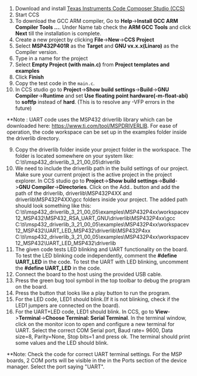 1. Download and install [Texas Instruments Code Composer Studio (CCS)](https://www.ti.com/tool/CCSTUDIO)
2. Start CCS
3. To download the GCC ARM compiler, Go to **Help**->**Install GCC ARM Compiler Tools ...**. Under Name tab check the **ARM GCC Tools** and click **Next** till the installation is complete.
3. Create a new project by clicking **File**->**New**->**CCS Project**
4. Select **MSP432P401R** as the **Target** and **GNU vx.x.x(Linaro)** as the Compiler version. 
5. Type in a name for the project
6. Select **Empty Project (with main.c)** from **Project templates and examples**
7. Click **Finish**
8. Copy the test code in the `main.c`.
9. In CCS studio go to **Project**->**Show build settings**->**Build**->**GNU Compiler**->**Runtime** and set **Use floating point hardware(-m-float-abi)** to **softfp** instead of **hard**. (This is to resolve any -VFP errors in the future)

**Note : UART code uses the MSP432 driverlib library which can be downloaded here: https://www.ti.com/tool/MSPDRIVERLIB. For ease of operation, the code workspace can be set up in the examples folder inside the driverlib directory. 

9. Copy the driverlib folder inside your project folder in the workspace. The folder is located somewhere on your system like: C:\ti\msp432_driverlib_3_21_00_05\driverlib
10. We need to include the driverlib path in the build settings of our project. Make sure your current project is the active project in the project explorer. In CCS studio go to **Project**->**Show build settings**->**Build**->**GNU Compiler**->**Directories**. Click on the Add.. button and add the path of the driverlib, driverlib\MSP432P4XX and driverlib\MSP432P4XX\gcc folders inside your project. 
The added path should look something like this: 
C:\ti\msp432_driverlib_3_21_00_05\examples\MSP432P4xx\workspacev12_MSP432\MSP432_RSA_UART_GNU\driverlib\MSP432P4xx\gcc
C:\ti\msp432_driverlib_3_21_00_05\examples\MSP432P4xx\workspacev12_MSP432\UART_LED_MSP432\driverlib\MSP432P4xx
C:\ti\msp432_driverlib_3_21_00_05\examples\MSP432P4xx\workspacev12_MSP432\UART_LED_MSP432\driverlib 
11. The given code tests LED blinking and UART functionality on the board. To test the LED blinking code independently, comment the **#define UART_LED** in the code. To test the UART with LED blinking, uncomment the **#define UART_LED** in the code. 
12. Connect the board to the host using the provided USB cable.
13. Press the green bug tool symbol in the top toolbar to debug the program on the board.
14. Press the button that looks like a play button to run the program.
15. For the LED code, LED1 should blink.(If it is not blinking, check if the LED1 jumpers are connected on the board).
16. For the UART+LED code, LED1 should blink. In CCS, go to **View**->**Terminal**->**Choose Terminal: Serial Terminal**. In the terminal window, click on the monitor icon to open and configure a new terminal for UART. Select the correct COM Serial port, Baud rate= 9600, Data size=8, Parity=None, Stop bits=1 and press ok. The terminal should print some values and the LED should blink.

**Note: Check the code for correct UART terminal settings. For the MSP boards, 2 COM ports will be visible in the in the Ports section of the device manager. Select the port saying "UART".  

